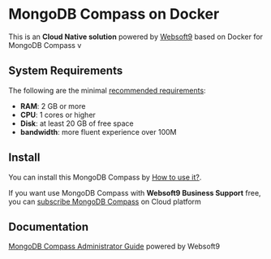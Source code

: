 # MongoDB Compass on Docker  

This is an **Cloud Native solution** powered by [Websoft9](https://www.websoft9.com) based on Docker for MongoDB Compass v

## System Requirements

The following are the minimal [recommended requirements](https://github.com/Websoft9/docker-mongocompass):

* **RAM**: 2 GB or more
* **CPU**: 1 cores or higher
* **Disk**: at least 20 GB of free space
* **bandwidth**: more fluent experience over 100M  

## Install

You can install this MongoDB Compass by [How to use it?](https://github.com/Websoft9/docker-library#how-to-use-it).   

If you want use MongoDB Compass with **Websoft9 Business Support** free, you can [subscribe MongoDB Compass](https://www.websoft9.com/apps) on Cloud platform

## Documentation

[MongoDB Compass Administrator Guide](https://support.websoft9.com/docs/mongocompass) powered by Websoft9
